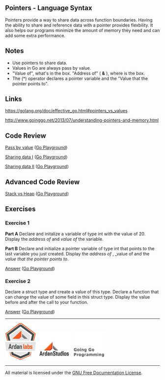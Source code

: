 ## Pointers - Language Syntax

Pointers provide a way to share data across function boundaries. Having the ability to share and reference data with a pointer provides flexbility. It also helps our programs minimize the amount of memory they need and can add some extra performance.

## Notes

* Use pointers to share data.
* Values in Go are always pass by value.
* "Value of", what's in the box. "Address of" ( **&** ), where is the box.
* The (*) operator declares a pointer variable and the "Value that the pointer points to".

## Links

https://golang.org/doc/effective_go.html#pointers_vs_values

http://www.goinggo.net/2013/07/understanding-pointers-and-memory.html

## Code Review

[Pass by value](example1/example1.go) ([Go Playground](http://play.golang.org/p/cpCcLsdbM6))

[Sharing data I](example2/example2.go) ([Go Playground](http://play.golang.org/p/j4uDMFJqiF))

[Sharing data II](example3/example3.go) ([Go Playground](http://play.golang.org/p/cK1_GFyDOo))

## Advanced Code Review

[Stack vs Heap](advanced/example1/example1.go) ([Go Playground](http://play.golang.org/p/931Cw6uzsn))

## Exercises

### Exercise 1

**Part A** Declare and initalize a variable of type int with the value of 20. Display the _address of_ and _value of_ the variable.

**Part B** Declare and initialize a pointer variable of type int that points to the last variable you just created. Display the _address of_ , _value of and the _value that the pointer points to_.

[Answer](exercises/exercise1/exercise1.go) ([Go Playground](http://play.golang.org/p/9XIYSnptUF))

### Exercise 2

Declare a struct type and create a value of this type. Declare a function that can change the value of some field in this struct type. Display the value before and after the call to your function.

[Answer](exercises/exercise2/exercise2.go) ([Go Playground](http://play.golang.org/p/GJZXstEkBY))

___
[![GoingGo Training](../../00-slides/images/ggt_logo.png)](http://www.goinggotraining.net)
[![Ardan Studios](../../00-slides/images/ardan_logo.png)](http://www.ardanstudios.com)
[![GoingGo Blog](../../00-slides/images/ggb_logo.png)](http://www.goinggo.net)
___
All material is licensed under the [GNU Free Documentation License](https://github.com/ArdanStudios/gotraining/blob/master/LICENSE).